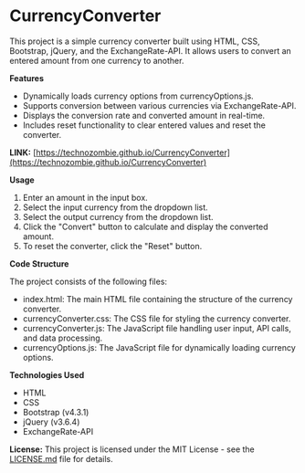 # CurrencyConverter
This project is a simple currency converter built using HTML, CSS, Bootstrap, jQuery, and the ExchangeRate-API. It allows users to convert an entered amount from one currency to another.

**Features**
- Dynamically loads currency options from currencyOptions.js.
- Supports conversion between various currencies via ExchangeRate-API.
- Displays the conversion rate and converted amount in real-time.
- Includes reset functionality to clear entered values and reset the converter.

**LINK:** [https://technozombie.github.io/CurrencyConverter](https://technozombie.github.io/CurrencyConverter)

**Usage**
1. Enter an amount in the input box.
2. Select the input currency from the dropdown list.
3. Select the output currency from the dropdown list.
4. Click the "Convert" button to calculate and display the converted amount.
5. To reset the converter, click the "Reset" button.

**Code Structure**

The project consists of the following files:

- index.html: The main HTML file containing the structure of the currency converter.
- currencyConverter.css: The CSS file for styling the currency converter.
- currencyConverter.js: The JavaScript file handling user input, API calls, and data processing.
- currencyOptions.js: The JavaScript file for dynamically loading currency options.

**Technologies Used**
- HTML
- CSS
- Bootstrap (v4.3.1)
- jQuery (v3.6.4)
- ExchangeRate-API

**License:**
This project is licensed under the MIT License - see the [LICENSE.md](LICENSE.md) file for details.
